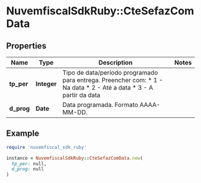 # NuvemfiscalSdkRuby::CteSefazComData

## Properties

| Name | Type | Description | Notes |
| ---- | ---- | ----------- | ----- |
| **tp_per** | **Integer** | Tipo de data/período programado para entrega.  Preencher com:  * 1 - Na data  * 2 - Até a data  * 3 - A partir da data |  |
| **d_prog** | **Date** | Data programada.  Formato AAAA-MM-DD. |  |

## Example

```ruby
require 'nuvemfiscal_sdk_ruby'

instance = NuvemfiscalSdkRuby::CteSefazComData.new(
  tp_per: null,
  d_prog: null
)
```

